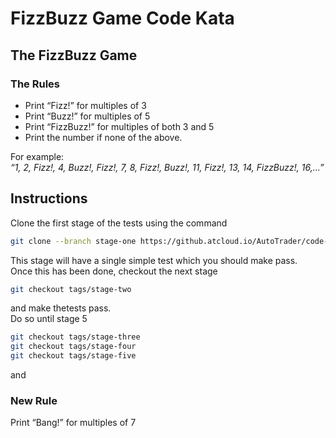 # FizzBuzz Game Code Kata

## The FizzBuzz Game

### The Rules
* Print “Fizz!” for multiples of 3  
* Print “Buzz!” for multiples of 5  
* Print “FizzBuzz!” for multiples of both 3 and 5  
* Print the number if none of the above.  

For example:  
*“1, 2, Fizz!, 4, Buzz!, Fizz!, 7, 8, Fizz!, Buzz!, 11, Fizz!, 13, 14, FizzBuzz!, 16,...”*
## Instructions
Clone the first stage of the tests using the command
``` bash
git clone --branch stage-one https://github.atcloud.io/AutoTrader/code-katas.git
```
This stage will have a single simple test which you should make pass.  
Once this has been done, checkout the next stage
``` bash
git checkout tags/stage-two
```
and make thetests pass.  
Do so until stage 5
``` bash
git checkout tags/stage-three
git checkout tags/stage-four
git checkout tags/stage-five
```
and 

### New Rule
Print “Bang!” for multiples of 7


